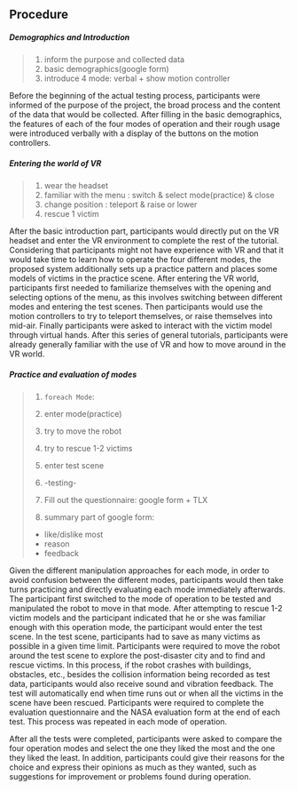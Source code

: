 ## Procedure

##### Demographics and Introduction 

> 1. inform the purpose and collected data
> 2. basic demographics(google form)
> 3. introduce 4 mode: verbal + show motion controller

Before the beginning of the actual testing process, participants were informed of the purpose of the project, the broad process and the content of the data that would be collected. After filling in the basic demographics, the features of each of the four modes of operation and their rough usage were introduced verbally with a display of the buttons on the motion controllers.



##### Entering the world of VR

> 1. wear the headset
> 2. familiar with the menu : switch & select mode(practice) & close
> 3. change position : teleport & raise or lower
> 4. rescue 1 victim

After the basic introduction part, participants would directly put on the VR headset and enter the VR environment to complete the rest of the tutorial. Considering that participants might not have experience with VR and that it would take time to learn how to operate the four different modes, the proposed system additionally sets up a practice pattern and places some models of victims in the practice scene. After entering the VR world, participants first needed to familiarize themselves with the opening and selecting options of the menu, as this involves switching between different modes and entering the test scenes. Then participants would use the motion controllers to try to teleport themselves, or raise themselves into mid-air. Finally participants were asked to interact with the victim model through virtual hands. After this series of general tutorials, participants were already generally familiar with the use of VR and how to move around in the VR world.



##### Practice and evaluation of modes

> 1. `foreach Mode`:
> 	1. enter mode(practice)
> 	2. try to move the robot
> 	3. try to rescue 1-2 victims
> 	4. enter test scene
> 	5. -testing- 
> 	6. Fill out the questionnaire: google form + TLX
>
> 2. summary part of google form: 
> 	- like/dislike most
> 	- reason 
> 	- feedback

Given the different manipulation approaches for each mode, in order to avoid confusion between the different modes, participants would then take turns practicing and directly evaluating each mode immediately afterwards. The participant first switched to the mode of operation to be tested and manipulated the robot to move in that mode. After attempting to rescue 1-2 victim models and the participant indicated that he or she was familiar enough with this operation mode, the participant would enter the test scene. In the test scene, participants had to save as many victims as possible in a given time limit. Participants were required to move the robot around the test scene to explore the post-disaster city and to find and rescue victims. In this process, if the robot crashes with buildings, obstacles, etc., besides the collision information being recorded as test data, participants would also receive sound and vibration feedback. The test will automatically end when time runs out or when all the victims in the scene have been rescued. Participants were required to complete the evaluation questionnaire and the NASA evaluation form at the end of each test. This process was repeated in each mode of operation. 

After all the tests were completed, participants were asked to compare the four operation modes and select the one they liked the most and the one they liked the least. In addition, participants could give their reasons for the choice and express their opinions as much as they wanted, such as suggestions for improvement or problems found during operation.